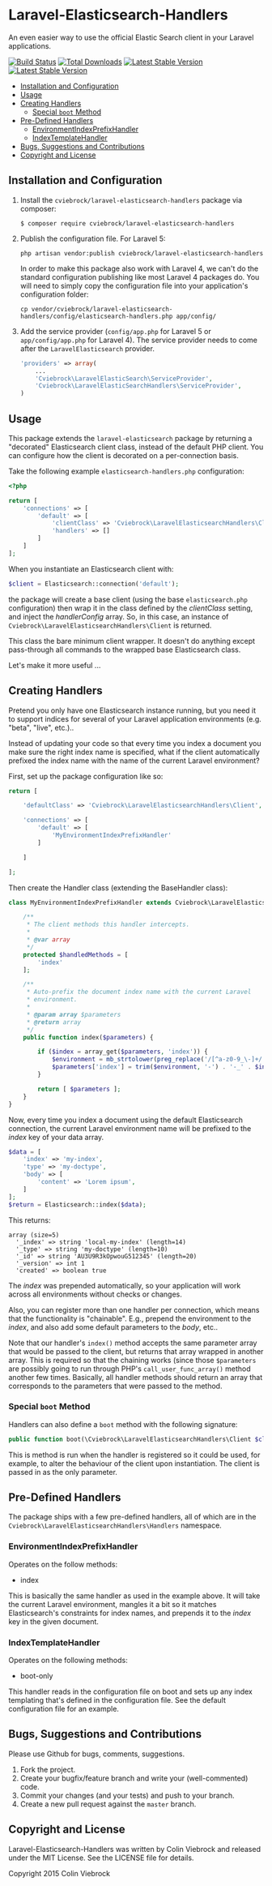 # Laravel-Elasticsearch-Handlers

An even easier way to use the official Elastic Search client in your Laravel applications.

[![Build Status](https://travis-ci.org/cviebrock/laravel-elasticsearch-handlers.svg)](https://travis-ci.org/cviebrock/laravel-elasticsearch-handlers)
[![Total Downloads](https://poser.pugx.org/cviebrock/laravel-elasticsearch-handlers/downloads.png)](https://packagist.org/packages/cviebrock/laravel-elasticsearch-handlers)
[![Latest Stable Version](https://poser.pugx.org/cviebrock/laravel-elasticsearch-handlers/v/stable.png)](https://packagist.org/packages/cviebrock/laravel-elasticsearch-handlers)
[![Latest Stable Version](https://poser.pugx.org/cviebrock/laravel-elasticsearch-handlers/v/unstable.png)](https://packagist.org/packages/cviebrock/laravel-elasticsearch-handlers)

* [Installation and Configuration](#installation)
* [Usage](#usage)
* [Creating Handlers](#creating-handlers)
  * [Special `boot` Method](#special-boot-method)
* [Pre-Defined Handlers](#pre-defined-handlers)
  * [EnvironmentIndexPrefixHandler](#environment-index-prefix-handler)
  * [IndexTemplateHandler](#index-template-handler)
* [Bugs, Suggestions and Contributions](#bugs)
* [Copyright and License](#copyright)



<a name="installation"></a>
## Installation and Configuration

1. Install the `cviebrock/laravel-elasticsearch-handlers` package via composer:

    ```shell
    $ composer require cviebrock/laravel-elasticsearch-handlers
    ```
    
2. Publish the configuration file.  For Laravel 5:

    ```shell
    php artisan vendor:publish cviebrock/laravel-elasticsearch-handlers
    ```

    In order to make this package also work with Laravel 4, we can't do the
    standard configuration publishing like most Laravel 4 packages do.  You will
    need to simply copy the configuration file into your application's configuration folder:
    
    ```shell
    cp vendor/cviebrock/laravel-elasticsearch-handlers/config/elasticsearch-handlers.php app/config/
    ```

3. Add the service provider (`config/app.php` for Laravel 5 or `app/config/app.php` for Laravel 4).
The service provider needs to come after the `LaravelElasticsearch` provider.

    ```php
    'providers' => array(
        ...
        'Cviebrock\LaravelElasticSearch\ServiceProvider',
        'Cviebrock\LaravelElasticSearchHandlers\ServiceProvider',
    )
    ```
    
    
<a name="usage"></a>
## Usage

This package extends the `laravel-elasticsearch` package by returning a "decorated" 
Elasticsearch client class, instead of the default PHP client.  You can configure
how the client is decorated on a per-connection basis.

Take the following example `elasticsearch-handlers.php` configuration:

```php
<?php

return [
	'connections' => [
    	'default' => [
			'clientClass' => 'Cviebrock\LaravelElasticsearchHandlers\Client',
			'handlers' => []
		]
	]
];
```

When you instantiate an Elasticsearch client with:

```php
$client = Elasticsearch::connection('default');
```

the package will create a base client (using the base `elasticsearch.php`
configuration) then wrap it in the class defined by the _clientClass_ setting,
and inject the _handlerConfig_ array.  So, in this case, an instance of
`Cviebrock\LaravelElasticsearchHandlers\Client` is returned.

This class the bare minimum client wrapper.  It doesn't do anything except
pass-through all commands to the wrapped base Elasticsearch class.

Let's make it more useful ...


<a name="creating-handlers"></a>
## Creating Handlers

Pretend you only have one Elasticsearch instance running, but you need it to
support indices for several of your Laravel application environments  (e.g.
"beta", "live", etc.)..
  
Instead of updating your code so that every time you index a document you make
sure the right index name is specified, what if the client automatically
prefixed the index name with the name of the current Laravel environment?

First, set up the package configuration like so:

```php
return [

	'defaultClass' => 'Cviebrock\LaravelElasticsearchHandlers\Client',

	'connections' => [
		'default' => [
			'MyEnvironmentIndexPrefixHandler'
		]

	]

];
```

Then create the Handler class (extending the BaseHandler class):

```php
class MyEnvironmentIndexPrefixHandler extends Cviebrock\LaravelElasticsearchHandlers\Handlers\BaseHandler {

	/**
	 * The client methods this handler intercepts.
	 *
	 * @var array
	 */
	protected $handledMethods = [
		'index'
	];

	/**
	 * Auto-prefix the document index name with the current Laravel
	 * environment.
	 * 
	 * @param array $parameters
	 * @return array
	 */
	public function index($parameters) {

		if ($index = array_get($parameters, 'index')) {
			$environment = mb_strtolower(preg_replace('/[^a-z0-9_\-]+/', '-', \App::environment()));
			$parameters['index'] = trim($environment, '-') . '-_' . $index;
		}

		return [ $parameters ];
	}
}
```

Now, every time you index a document using the default Elasticsearch connection, 
the current Laravel environment name will be prefixed to the _index_ key of your 
data array.

```php
$data = [
    'index' => 'my-index',
    'type' => 'my-doctype',
    'body' => [
        'content' => 'Lorem ipsum',
    ]
];
$return = Elasticsearch::index($data);
```

This returns:

```
array (size=5)
  '_index' => string 'local-my-index' (length=14)
  '_type' => string 'my-doctype' (length=10)
  '_id' => string 'AU3U9R3kOpwouG512345' (length=20)
  '_version' => int 1
  'created' => boolean true
```

The _index_ was prepended automatically, so your application will work across
all environments without checks or changes.

Also, you can register more than one handler per connection, which means that
the functionality is "chainable".  E.g., prepend the environment to the _index_,
and also add some default parameters to the _body_, etc.. 

Note that our handler's `index()` method accepts the same parameter array that
would be passed to the client, but returns that array wrapped in another array. 
This is required so that the chaining works (since those `$parameters` are
possibly going to run through PHP's `call_user_func_array()` method another few
times. Basically, all handler methods should return an array that corresponds to 
the parameters that were passed to the method.


<a name="special-boot-method"></a>
### Special `boot` Method

Handlers can also define a `boot` method with the following signature:

```php
public function boot(\Cviebrock\LaravelElasticsearchHandlers\Client $client) {}
```

This is method is run when the handler is registered so it could be used, for
example, to alter the behaviour of the client upon instantiation.  The client 
is passed in as the only parameter.


<a name="pre-defined-handlers"></a>
## Pre-Defined Handlers

The package ships with a few pre-defined handlers, all of which are in the
`Cviebrock\LaravelElasticsearchHandlers\Handlers` namespace.

<a name="environment-index-prefix-handler"></a>
### EnvironmentIndexPrefixHandler

Operates on the follow methods:

* index

This is basically the same handler as used in the example above.  It will take
the current Laravel environment, mangles it a bit so it matches Elasticsearch's
constraints for index names, and prepends it to the _index_ key in the given
document.

<a name="index-template-handler"></a>
### IndexTemplateHandler

Operates on the following methods:

* boot-only

This handler reads in the configuration file on boot and sets up any index
templating that's defined in the configuration file.  See the default
configuration file for an example.




<a name="bugs"></a>
## Bugs, Suggestions and Contributions

Please use Github for bugs, comments, suggestions.

1. Fork the project.
2. Create your bugfix/feature branch and write your (well-commented) code.
3. Commit your changes (and your tests) and push to your branch.
4. Create a new pull request against the `master` branch.


<a name="copyright"></a>
## Copyright and License

Laravel-Elasticsearch-Handlers was written by Colin Viebrock and released under the MIT License. See the LICENSE file for details.

Copyright 2015 Colin Viebrock
